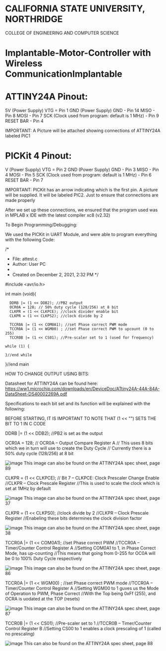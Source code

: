 # **CALIFORNIA STATE UNIVERSITY, NORTHRIDGE**

COLLEGE OF ENGINEERING AND COMPUTER SCIENCE

# Implantable-Motor-Controller with Wireless CommunicationImplantable


# ATTINY24A Pinout:

5V (Power Supply) VTG = Pin 1
GND (Power Supply) GND - Pin 14
MISO - Pin 8
MOSI - Pin 7
SCK (Clock used from program: default is 1 MHz) - Pin 9
RESET BAR - Pin 4



IMPORTANT: A Picture will be attached showing connections of ATTINY24A labeled PIC1



# PICKit 4 Pinout:

V (Power Supply) VTG = Pin 2
GND (Power Supply) GND - Pin 3
MISO - Pin 4
MOSI - Pin 5
SCK (Clock used from program: default is 1 MHz) - Pin 6
RESET BAR - Pin 7



IMPORTANT: PICKit has an arrow indicating which is the first pin. 
A picture will be supplied. It will be labeled PIC2. Just to ensure that connections
are made properly




After we set up these connections, we ensured that the program used was in MPLAB x IDE
with the latest compiler xc8 (v2.32)

To Begin Programming/Debugging:

We used the PICKit in UART Module, and were able to program everything with the following Code:


/* 
 * File:   attest.c
 * Author: User PC
 *
 * Created on December 2, 2021, 2:32 PM
 */

#include <avr/io.h>

  int main (void){
  
      DDRB |= (1 << DDB2); //PB2 output
      OCR0A = 128; // 50% duty cycle (128/256) at 8 bit
      CLKPR = (1 << CLKPCE); //clock divider enable bit
      CLKPR = (1 << CLKPS2); //clock divide by 2
      
      TCCR0A |= (1 << COM0A1); //set Phase correct PWM mode
      TCCR0A |= (1 << WGM00) ; //set Phase correct PWM to upcount (0 to 255)
      TCCR0B |= (1 << CS01); //Pre-scaler set to 1 (used for frequency)
      
    while (1) {
        
	}//end while
    
}//end main




HOW TO CHANGE OUTPUT USING BITS:

Datasheet for ATTINY24A can be found here: https://ww1.microchip.com/downloads/en/DeviceDoc/ATtiny24A-44A-84A-DataSheet-DS40002269A.pdf


Specifications to each bit set and its function will be explained with the following:

BEFORE STARTING, IT IS IMPORTANT TO NOTE THAT (1 << "") SETS THE BIT TO 1 IN C CODE



DDRB |= (1 << DDB2); //PB2 is set as the output 



OCR0A = 128; // OCR0A – Output Compare Register A 
// This uses 8 bits which we in turn will use to create the Duty Cycle
// Currently there is a 50% duty cycle (128/256) at 8 bit



![image](https://user-images.githubusercontent.com/98668234/174401785-219d8282-be8c-4bcf-b279-5609deb32a45.png)
This image can also be found on the ATTINY24A spec sheet, page 89



CLKPR = (1 << CLKPCE); // Bit 7 – CLKPCE: Clock Prescaler Change Enable
//CLKPR – Clock Prescale Register
//This is used to scale the clock which is set at 1MHz by default



![image](https://user-images.githubusercontent.com/98668234/174401847-a5787833-fca7-43cb-95bb-5e88a8e79058.png)
This image can also be found on the ATTINY24A spec sheet, page 37




CLKPR = (1 << CLKPS0); //clock divide by 2
//CLKPR – Clock Prescale Register
//Enabeling these bits determines the clock division factor



![image](https://user-images.githubusercontent.com/98668234/174401874-6f5e2cb9-6e60-4703-b03d-7575fb18883d.png)
This image can also be found on the ATTINY24A spec sheet, page 38




TCCR0A |= (1 << COM0A1); //set Phase correct PWM 
//TCCR0A – Timer/Counter Control Register A
//Setting COM0A1 to 1, in Phase Correct Mode, has up-counting
//This means that going from 0-255 for OC0A will be 0 to 100% Duty Cycle respectively



![image](https://user-images.githubusercontent.com/98668234/174401920-4ecce6ac-006e-44bb-821f-c921d7057c67.png)
This image can also be found on the ATTINY24A spec sheet, page 86



TCCR0A |= (1 << WGM00) ; //set Phase correct PWM mode
//TCCR0A – Timer/Counter Control Register A
//Setting WGM00 to 1 guves us the Mode of Operation to PWM, Phase Correct
//With the Top being 0xFf (255), and OCRA is uodated at the TOP (resets)


![image](https://user-images.githubusercontent.com/98668234/174401953-3edb5592-a60b-4bec-acad-8d58edf56d0a.png)
This image can also be found on the ATTINY24A spec sheet, page 87



TCCR0B |= (1 << CS01); //Pre-scaler set to 1
//TCCR0B – Timer/Counter Control Register B
//Setting CS00 to 1 enables a clock prescaling of 1 (called no prescaling)


![image](https://user-images.githubusercontent.com/98668234/174401991-fa0819c8-b518-455e-bb23-3d9697a1811e.png)
This can also be found on the ATTINY24A spec sheet, page 88


